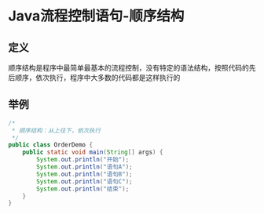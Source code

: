 # Java流程控制语句-顺序结构

## 定义

顺序结构是程序中最简单最基本的流程控制，没有特定的语法结构，按照代码的先后顺序，依次执行，程序中大多数的代码都是这样执行的

## 举例

```java
/*
 * 顺序结构：从上往下，依次执行
 */
public class OrderDemo {
	public static void main(String[] args) {
		System.out.println("开始");
		System.out.println("语句A");
		System.out.println("语句B");
		System.out.println("语句C");
		System.out.println("结束");
	}
}
```

